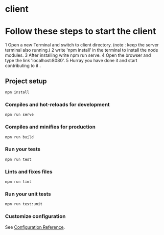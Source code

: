 # client

# Follow these steps to start the client
1  Open a new Terminal and switch to client directory.   (note : keep the server terminal also running.)
2  write 'npm install' in the terminal to install the node modules.
3 After installing write npm run serve.
4 Open the browser and type the link 'localhost:8080'.
5 Hurray you have done it and start contributing to it .

## Project setup
```
npm install 
```

### Compiles and hot-reloads for development
```
npm run serve
```

### Compiles and minifies for production
```
npm run build
```

### Run your tests
```
npm run test
```

### Lints and fixes files
```
npm run lint
```

### Run your unit tests
```
npm run test:unit
```

### Customize configuration
See [Configuration Reference](https://cli.vuejs.org/config/).



